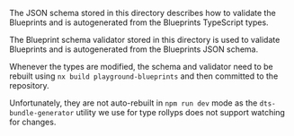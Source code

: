 The JSON schema stored in this directory describes how to validate
the Blueprints and is autogenerated from the Blueprints TypeScript types.

The Blueprint schema validator stored in this directory is used to validate
Blueprints and is autogenerated from the Blueprints JSON schema.

Whenever the types are modified, the schema and validator need to be
rebuilt using `nx build playground-blueprints` and then committed to
the repository.

Unfortunately, they are not auto-rebuilt in `npm run dev` mode as the
`dts-bundle-generator` utility we use for type rollyps does not support
watching for changes.
